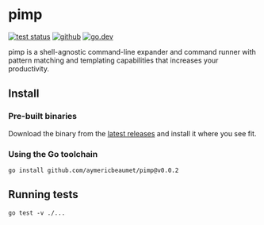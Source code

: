 # pimp

[![test status](https://img.shields.io/github/workflow/status/aymericbeaumet/pimp/Continuous%20Integration?style=flat-square&logo=github)](https://github.com/aymericbeaumet/pimp/actions)
[![github](https://img.shields.io/github/issues/aymericbeaumet/pimp?style=flat-square&logo=github)](https://github.com/aymericbeaumet/pimp/issues)
[![go.dev](https://img.shields.io/github/v/release/aymericbeaumet/pimp?style=flat-square&logo=go&label=go.dev&logoColor=white)](https://pkg.go.dev/github.com/aymericbeaumet/pimp)

pimp is a shell-agnostic command-line expander and command runner with
pattern matching and templating capabilities that increases your
productivity.

## Install

### Pre-built binaries

Download the binary from the [latest
releases](https://github.com/aymericbeaumet/pimp/releases/latest)
and install it where you see fit.

### Using the Go toolchain

```
go install github.com/aymericbeaumet/pimp@v0.0.2
```

## Running tests

```
go test -v ./...
```
